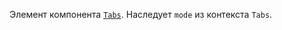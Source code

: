 Элемент компонента [`Tabs`](https://inomdzhon.github.io/VKUI/#/Tabs). Наследует `mode` из контекста `Tabs`.
